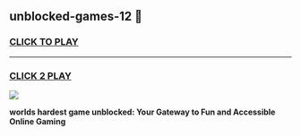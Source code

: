 
## unblocked-games-12 👋
<h3>
<a href="https://premium.freeplayer.one?title=unblocked-games-12&ref=14F">CLICK TO PLAY</a></h3>
<hr>

<h3>
<a href="https://premium.freeplayer.one?title=unblocked-games-12&ref=14F">CLICK 2 PLAY</a>
  
</h3>

<a href="https://premium.freeplayer.one?title=unblocked-games-12&ref=12F/"><img src="https://clearcache.store/games.png"></a>


**worlds hardest game unblocked: Your Gateway to Fun and Accessible Online Gaming**
